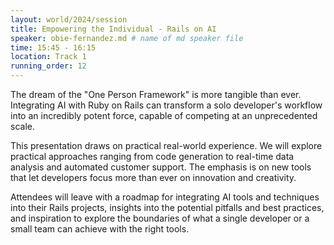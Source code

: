 ```yaml
---
layout: world/2024/session
title: Empowering the Individual - Rails on AI
speaker: obie-fernandez.md # name of md speaker file
time: 15:45 - 16:15
location: Track 1
running_order: 12
---
```


The dream of the "One Person Framework" is more tangible than ever. Integrating AI with Ruby on Rails can transform a solo developer's workflow into an incredibly potent force, capable of competing at an unprecedented scale.

This presentation draws on practical real-world experience. We will explore practical approaches ranging from code generation to real-time data analysis and automated customer support. The emphasis is on new tools that let developers focus more than ever on innovation and creativity.

Attendees will leave with a roadmap for integrating AI tools and techniques into their Rails projects, insights into the potential pitfalls and best practices, and inspiration to explore the boundaries of what a single developer or a small team can achieve with the right tools.
